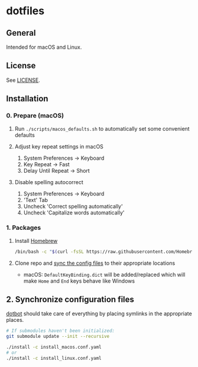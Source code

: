 # dotfiles

## General

Intended for macOS and Linux.

## License

See [LICENSE](https://github.com/scmeek/dotfiles/blob/master/LICENSE).

## Installation

### 0. Prepare (macOS)

1. Run `./scripts/macos_defaults.sh` to automatically set some convenient defaults

2. Adjust key repeat settings in macOS

   1. System Preferences -> Keyboard
   2. Key Repeat -> Fast
   3. Delay Until Repeat -> Short

3. Disable spelling autocorrect

   1. System Preferences -> Keyboard
   2. 'Text' Tab
   3. Uncheck 'Correct spelling automatically'
   4. Uncheck 'Capitalize words automatically'

### 1. Packages

1. Install [Homebrew](https://brew.sh/)

   ```sh
   /bin/bash -c "$(curl -fsSL https://raw.githubusercontent.com/Homebrew/install/HEAD/install.sh)"
   ```

2. Clone repo and [sync the config files](#synchronize-configuration-files) to their appropriate locations

   - macOS: `DefaultKeyBinding.dict` will be added/replaced which will make `Home` and `End` keys behave like Windows

## 2. Synchronize configuration files

[dotbot](https://github.com/anishathalye/dotbot) should take care of everything by placing symlinks in the appropriate places.

```sh
# If submodules haven't been initialized:
git submodule update --init --recursive

./install -c install_macos.conf.yaml
# or
./install -c install_linux.conf.yaml
```
